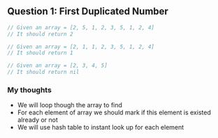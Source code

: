 ## Question 1: First Duplicated Number

```go
// Given an array = [2, 5, 1, 2, 3, 5, 1, 2, 4]
// It should return 2
```

```go
// Given an array = [2, 1, 1, 2, 3, 5, 1, 2, 4]
// It should return 1
```

```go
// Given an array = [2, 3, 4, 5]
// It should return nil
```

### My thoughts

- We will loop though the array to find
- For each element of array we should mark if this element is existed already or not
- We will use hash table to instant look up for each element
